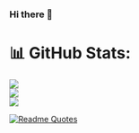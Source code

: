 ### Hi there 👋

# 📊 GitHub Stats:
![](https://github-readme-stats.vercel.app/api?username=JeffersonOrtega2018&theme=blueberry&hide_border=false&include_all_commits=true&count_private=true)<br/>
![](https://github-readme-streak-stats.herokuapp.com/?user=JeffersonOrtega2018&theme=blueberry&hide_border=false)<br/>
![](https://github-readme-stats.vercel.app/api/top-langs/?username=JeffersonOrtega2018&theme=blueberry&hide_border=false&include_all_commits=true&count_private=true&layout=compact)


[![Readme Quotes](https://quotes-github-readme.vercel.app/api?type=horizontal&theme=dark)](https://github.com/piyushsuthar/github-readme-quotes)


<!--
**JeffersonOrtega2018/JeffersonOrtega2018** is a ✨ _special_ ✨ repository because its `README.md` (this file) appears on your GitHub profile.


Here are some ideas to get you started:

- 🔭 I’m currently working on ...
- 🌱 I’m currently learning ...
- 👯 I’m looking to collaborate on ...
- 🤔 I’m looking for help with ...
- 💬 Ask me about ...
- 📫 How to reach me: ...
- 😄 Pronouns: ...
- ⚡ Fun fact: ...
-->
